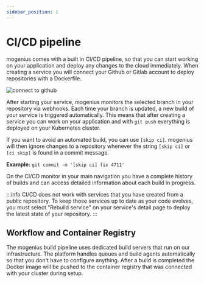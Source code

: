 ```yaml
---
sidebar_position: 1
---
```


# CI/CD pipeline

mogenius comes with a built in CI/CD pipeline, so that you can start working on your application and deploy any changes to the cloud immediately.
When creating a service you will connect your Github or Gitlab account to deploy repositories with a Dockerfile.

![connect to github](https://imagedelivery.net/T7YEW5IAgZJ0dY4-LDTpyQ/a1fdf4eb-0e83-4720-f68f-777778127f00/jpeg)

After starting your service, mogenius monitors the selected branch in your repository via webhooks. Each time your branch is updated, a new build of your service is triggered automatically.
This means that after creating a service you can work on your application and with `git push` everything is deployed on your Kubernetes cluster.

If you want to avoid an automated build, you can use `[skip ci]`. mogenius will then ignore changes to a repository whenever the string `[skip ci]` or `[ci skip]` is found in a commit message.  

**Example:** `git commit -m '[skip ci] fix 4711'`

On the CI/CD monitor in your main navigation you have a complete history of builds and can access detailed information about each build in progress.

:::info
CI/CD does not work with services that you have created from a public repository. To keep those services up to date as your code evolves, you must select "Rebuild service" on your service's detail page to deploy the latest state of your repository.
:::

## Workflow and Container Registry

The mogenius build pipeline uses dedicated build servers that run on our infrastructure. The platform handles queues and build agents automatically so that you don't have to configure anything. After a build is completed the Docker image will be pushed to the container registry that was connected with your cluster during setup.